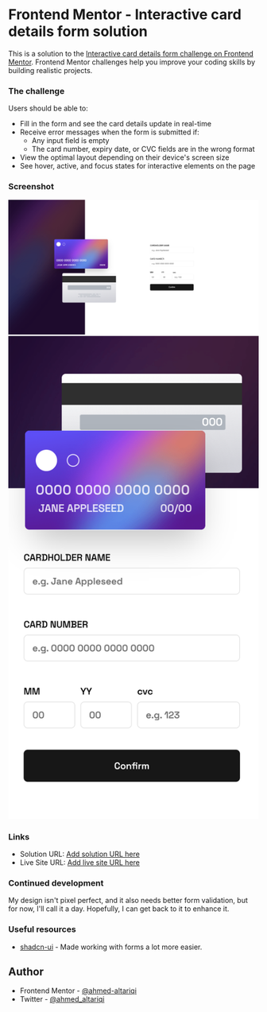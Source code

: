 # Frontend Mentor - Interactive card details form solution

This is a solution to the [Interactive card details form challenge on Frontend Mentor](https://www.frontendmentor.io/challenges/interactive-card-details-form-XpS8cKZDWw). Frontend Mentor challenges help you improve your coding skills by building realistic projects.

### The challenge

Users should be able to:

- Fill in the form and see the card details update in real-time
- Receive error messages when the form is submitted if:
  - Any input field is empty
  - The card number, expiry date, or CVC fields are in the wrong format
- View the optimal layout depending on their device's screen size
- See hover, active, and focus states for interactive elements on the page

### Screenshot

![Desktop screenshot](public/assets/images/desktop-screenshot.png)
![Mobile screenshot](public/assets/images/mobile-screenshot.png)

### Links

- Solution URL: [Add solution URL here](https://your-solution-url.com)
- Live Site URL: [Add live site URL here](https://your-live-site-url.com)

### Continued development

My design isn't pixel perfect, and it also needs better form validation, but for now, I'll call it a day. Hopefully, I can get back to it to enhance it.

### Useful resources

- [shadcn-ui](https://ui.shadcn.com) - Made working with forms a lot more easier.

## Author

- Frontend Mentor - [@ahmed-altariqi](https://www.frontendmentor.io/profile/ahmed-altariqi)
- Twitter - [@ahmed_altariqi](https://www.twitter.com/ahmed_altariqi)
